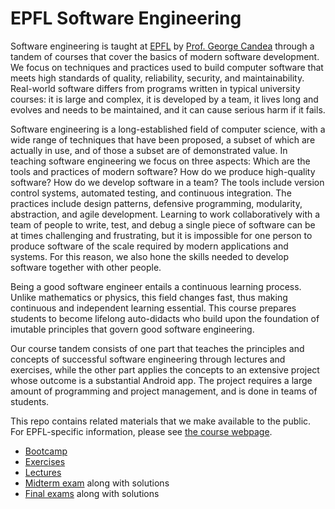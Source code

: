 # EPFL Software Engineering

Software engineering is taught at [EPFL](http://ic.epfl.ch) by [Prof. George Candea](http://dslab.epfl.ch/people/candea) through a tandem of courses that cover the basics of modern software development.  We focus on techniques and practices used to build computer software that meets high standards of quality, reliability, security, and maintainability. Real-world software differs from programs written in typical university courses: it is large and complex, it is developed by a team, it lives long and evolves and needs to be maintained, and it can cause serious harm if it fails.

Software engineering is a long-established field of computer science, with a wide range of techniques that have been proposed, a subset of which are actually in use, and of those a subset are of demonstrated value. In teaching software engineering we focus on three aspects: Which are the tools and practices of modern software? How do we produce high-quality software? How do we develop software in a team? The tools include version control systems, automated testing, and continuous integration. The practices include design patterns, defensive programming, modularity, abstraction, and agile development. Learning to work collaboratively with a team of people to write, test, and debug a single piece of software can be at times challenging and frustrating, but it is impossible for one person to produce software of the scale required by modern applications and systems. For this reason, we also hone the skills needed to develop software together with other people. 

Being a good software engineer entails a continuous learning process. Unlike mathematics or physics, this field changes fast, thus making continuous and independent learning essential. This course prepares students to become lifelong auto-didacts who build upon the foundation of imutable principles that govern good software engineering.

Our course tandem consists of one part that teaches the principles and concepts of successful software engineering through lectures and exercises, while the other part applies the concepts to an extensive project whose outcome is a substantial Android app. The project requires a large amount of programming and project management, and is done in teams of students.

This repo contains related materials that we make available to the public. For EPFL-specific information, please see [the course webpage](http://dslab.epfl.ch/teaching/sweng/).

- [Bootcamp](bootcamp)
- [Exercises](exercises)
- [Lectures](lectures)
- [Midterm exam](exams/midterm/README.md) along with solutions
- [Final exams](exams/final/) along with solutions
